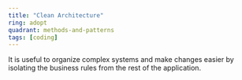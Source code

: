 ```yaml
---
title: "Clean Architecture"
ring: adopt
quadrant: methods-and-patterns
tags: [coding]
---
```


It is useful to organize complex systems and make changes easier by isolating the business rules from the rest of the application.
